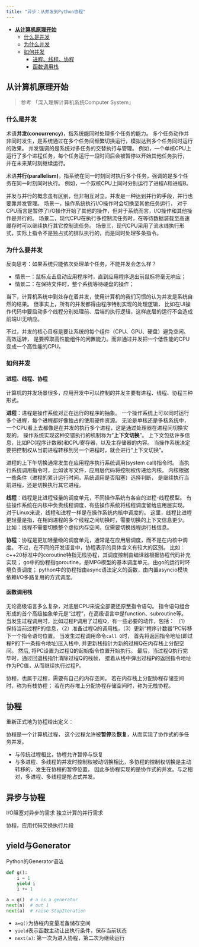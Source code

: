 ```yaml
---
title: "异步：从并发到Python协程"
---
```


* **[从计算机原理开始](#从计算机原理开始)**
    * [什么是并发](#什么是并发)
    * [为什么并发](#为什么要并发)
    * [如何并发](#如何并发)
        * [进程、线程、协程](#进程线程协程)
        * [函数调用栈](#函数调用栈)

## 从计算机原理开始

> 参考 「深入理解计算机系统Computer System」

### 什么是并发

术语**并发(concurrency)**，指系统能同时处理多个任务的能力。
多个任务动作并非同时发生，是系统通过在多个任务间频繁切换运行，模拟达到多个任务同时运行的效果。
并发强调的是系统对多任务的交替执行与管理。
例如，一个单核CPU上运行了多个进程任务，每个任务运行一段时间后会被暂停以开始其他任务执行，
并在未来某时刻继续运行。

术语**并行(parallelism)**，指系统在同一时刻同时执行多个任务，强调的是多个任务在同一时刻同时执行。
例如，一个双核CPU上同时分别运行了进程A和进程B。

并发与并行的概念虽有区别，但非相互对立。并发是一种达到并行的手段，并行也要靠并发管理。
场景一，操作系统执行I/O操作时会切换至其他任务运行，
对于CPU而言是暂停了I/O操作开始了其他的操作，但对于系统而言，I/O操作和其他操作是并行的。
场景二，现代CPU在执行多控制流任务时，在等待数据装载至高速缓存时可以继续执行其它控制流任务。
场景三，现代CPU采用了流水线执行形式，实际上指令不是独占式的排队执行的，而是同时处理多条指令。


### 为什么要并发

反向思考：如果系统只能依次处理单个任务，不能并发会怎么样？

- 情景一：鼠标点击启动应用程序时，直到应用程序退出前鼠标将毫无响应；
- 情景二：在保持文件时，整个系统等待硬盘的操作；

当下，计算机系统中到处存在着并发，使用计算机的我们习惯的认为并发是系统自然的结果。
但事实上，所有的并发都得由程序特别实现的处理逻辑，
比如在UI操作代码中要启动多个线程分别处理前、后端的执行逻辑，这样底层的运行不会造成前端UI无响应。

不过，并发的核心目标是要让系统的每个组件（CPU、GPU、硬盘）避免空闲、高效运转，
是要榨取高性能组件的闲置能力。而非通过并发把一个低性能的CPU变成一个高性能的CPU。


### 如何并发

#### 进程、线程、协程

计算机的并发场景很多，应用开发中可以控制的并发主要有进程、线程、协程三种形式。

**进程**：进程是操作系统对正在运行的程序的抽象。
一个操作系统上可以同时运行多个进程，每个进程都好像独占的使用硬件资源。
无论是单核还是多核系统中，一个CPU看上去都像是在并发的执行多个进程，这是通过处理器在进程间切换实现的。
操作系统实现这种交错执行的机制称为“**上下文切换**”。
上下文包括许多信息，比如PC(程序计数器)和CPU寄存器，以及主存储器的内容。
当操作系统决定要把控制权从当前进程转移到另一个进程时，就会进行“上下文切换”。

进程的上下午切换通常发生在应用程序执行系统调用(system call)指令时。
当执行系统调用指令时，比如读写文件，应用层代码将控制权传递给内核。
内核根据一些条件（进程的累计运行时间，系统调用是否阻塞）选择判断，
是继续执行当前进程，还是切换执行其它进程。

**线程**：线程是比进程轻量的调度单元，不同操作系统有各自的进程-线程模型。
有些操作系统在内核中负责线程调度，有些操作系统将线程调度留给应用层实现。
对于Linux来说，线程和进程一样是在操作系统内核中调度的。
这里，线程比进程更轻量是指，在相同进程的多个线程之间切换时，需要切换的上下文信息更少。
比如：线程不需要切换整个虚拟内存空间，仅需要切换线程运行栈信息。

**协程**：协程是更加轻量级的调度单元，通常是在应用层调度，而不是在内核中调度。
不过，在不同的开发语言中，协程表示的具体含义有较大的区别。
比如：c++20标准中的coroutine特指无栈协程，其调度控制由编译器根据协程代码补充实现；
go中的协程指goroutine，是MPG模型的基本调度单元，由go的运行时环境负责调度；
python中的协程指由async语法定义的函数，由内置asyncio模块依赖I/O多路复用的方式调度。


#### 函数调用栈

无论高级语言多么复杂，对底层CPU来说全部要还原至指令语句。
指令语句组合形成的首个高级抽象单元是“过程”，在高级语言中是function、subroutine等。
当发生过程调用时，比如过程P调用了过程Q，有一些必要的动作，包括：
（1）保持当前过程P的信息，（2）准备过程Q的调用栈，（3）更新“程序计数器”PC转移下一个指令语句位置。
当发生过程调用命令`call Q`时，
首先将返回指令地址(即过程P的下一条指令地址)压入栈中, 并更新栈指针为新的过程Q在内存栈上分配空间。
然后, 将PC设置为过程Q的起始指令位置开始执行。
最后，当过程Q执行完毕时，通过回退栈指针清除过程Q的栈帧，
接着从栈中弹出过程P的返回指令地址作为PC值，从而继续执行过程P。

协程，也属于过程，需要有自己的内存空间。
若在内存栈上分配协程存储空间时，称为有栈协程；
若在内存堆上分配协程存储空间时，称为无栈协程。


## 协程

重新正式地为协程给出定义：

协程是一个计算机过程，
这个过程允许被**暂停**及**恢复**，从而实现了协作式的多任务并发。

- 与传统过程相比，协程允许暂停与恢复
- 与多进程、多线程的并发时控制权被动切换相比，多协程的控制权切换是主动转移的，发生在协程的暂停位置，
因此多协程实现的是协作式的并发。与之相对，多进程、多线程是抢占式并发。


## 异步与协程

I/O阻塞对异步的需求
独立计算的并行需求

协程，应用代码交换执行片段

## yield与Generator

Python的Generator语法
```python
def g():
    i = 1
    yield i
    i += 1

a = g()  # a is a generator
next(a)  # out 1
next(a)  # raise StopIteration
```

- `a=g()`为协程内变量准备储存空间
- `yield`表示函数主动让出执行条件，保存当前状态
- `next(a)`: 第一次为进入协程，第二次为继续运行